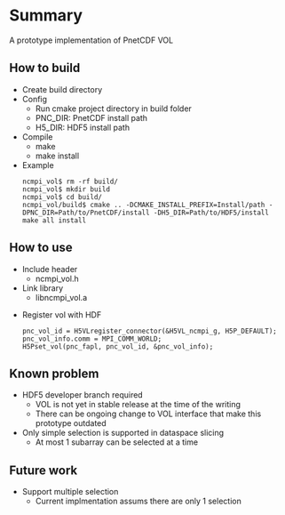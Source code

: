 # Summary

A prototype implementation of PnetCDF VOL

## How to build
* Create build directory
* Config
  + Run cmake project directory in build folder
  + PNC_DIR: PnetCDF install path
  + H5_DIR: HDF5 install path
* Compile
  + make
  + make install
* Example
  ```
  ncmpi_vol$ rm -rf build/
  ncmpi_vol$ mkdir build
  ncmpi_vol$ cd build/
  ncmpi_vol/build$ cmake .. -DCMAKE_INSTALL_PREFIX=Install/path -DPNC_DIR=Path/to/PnetCDF/install -DH5_DIR=Path/to/HDF5/install
  make all install
  ```

## How to use
* Include header
  + ncmpi_vol.h
* Link library
  + libncmpi_vol.a
+ Register vol with HDF
  ```
  pnc_vol_id = H5VLregister_connector(&H5VL_ncmpi_g, H5P_DEFAULT); 
  pnc_vol_info.comm = MPI_COMM_WORLD;
  H5Pset_vol(pnc_fapl, pnc_vol_id, &pnc_vol_info);
  ```

## Known problem
* HDF5 developer branch required
  + VOL is not yet in stable release at the time of the writing
  + There can be ongoing change to VOL interface that make this prototype outdated
* Only simple selection is supported in dataspace slicing
  + At most 1 subarray can be selected at a time

## Future work
* Support multiple selection
  + Current implmentation assums there are only 1 selection 